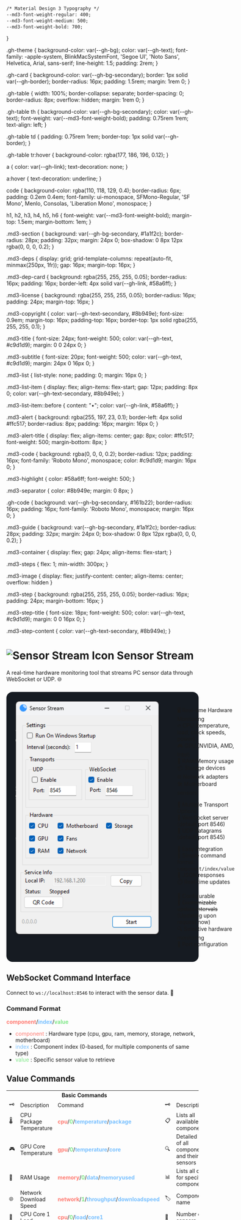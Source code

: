 <svg xmlns="http://www.w3.org/2000/svg" viewBox="0 0 800 1200">
    <defs>
<style>
:root {
    /* GitHub Dark Theme Colors */
    --gh-bg: #0d1117;
    --gh-bg-secondary: #161b22;
    --gh-text: #c9d1d9;
    --gh-text-secondary: #8b949e;
    --gh-border: #30363d;
    --gh-link: #58a6ff;
    --gh-accent: #1f6feb;
    --gh-success: #238636;
    --gh-warning: #9e6a03;
    --gh-error: #f85149;
    
    /* Material Design 3 Typography */
    --md3-font-weight-regular: 400;
    --md3-font-weight-medium: 500;
    --md3-font-weight-bold: 700;
}

.gh-theme {
    background-color: var(--gh-bg);
    color: var(--gh-text);
    font-family: -apple-system, BlinkMacSystemFont, 'Segoe UI', 'Noto Sans', Helvetica, Arial, sans-serif;
    line-height: 1.5;
    padding: 2rem;
}

.gh-card {
    background-color: var(--gh-bg-secondary);
    border: 1px solid var(--gh-border);
    border-radius: 16px;
    padding: 1.5rem;
    margin: 1rem 0;
}

.gh-table {
    width: 100%;
    border-collapse: separate;
    border-spacing: 0;
    border-radius: 8px;
    overflow: hidden;
    margin: 1rem 0;
}

.gh-table th {
    background-color: var(--gh-bg-secondary);
    color: var(--gh-text);
    font-weight: var(--md3-font-weight-bold);
    padding: 0.75rem 1rem;
    text-align: left;
}

.gh-table td {
    padding: 0.75rem 1rem;
    border-top: 1px solid var(--gh-border);
}

.gh-table tr:hover {
    background-color: rgba(177, 186, 196, 0.12);
}

a {
    color: var(--gh-link);
    text-decoration: none;
}

a:hover {
    text-decoration: underline;
}

code {
    background-color: rgba(110, 118, 129, 0.4);
    border-radius: 6px;
    padding: 0.2em 0.4em;
    font-family: ui-monospace, SFMono-Regular, 'SF Mono', Menlo, Consolas, 'Liberation Mono', monospace;
}

h1, h2, h3, h4, h5, h6 {
    font-weight: var(--md3-font-weight-bold);
    margin-top: 1.5em;
    margin-bottom: 1em;
}

.md3-section {
    background: var(--gh-bg-secondary, #1a1f2c);
    border-radius: 28px;
    padding: 32px;
    margin: 24px 0;
    box-shadow: 0 8px 12px rgba(0, 0, 0, 0.2);
}

.md3-deps {
    display: grid;
    grid-template-columns: repeat(auto-fit, minmax(250px, 1fr));
    gap: 16px;
    margin-top: 16px;
}

.md3-dep-card {
    background: rgba(255, 255, 255, 0.05);
    border-radius: 16px;
    padding: 16px;
    border-left: 4px solid var(--gh-link, #58a6ff);
}

.md3-license {
    background: rgba(255, 255, 255, 0.05);
    border-radius: 16px;
    padding: 24px;
    margin-top: 16px;
}

.md3-copyright {
    color: var(--gh-text-secondary, #8b949e);
    font-size: 0.9em;
    margin-top: 16px;
    padding-top: 16px;
    border-top: 1px solid rgba(255, 255, 255, 0.1);
}

.md3-title {
    font-size: 24px;
    font-weight: 500;
    color: var(--gh-text, #c9d1d9);
    margin: 0 0 24px 0;
}

.md3-subtitle {
    font-size: 20px;
    font-weight: 500;
    color: var(--gh-text, #c9d1d9);
    margin: 24px 0 16px 0;
}

.md3-list {
    list-style: none;
    padding: 0;
    margin: 16px 0;
}

.md3-list-item {
    display: flex;
    align-items: flex-start;
    gap: 12px;
    padding: 8px 0;
    color: var(--gh-text-secondary, #8b949e);
}

.md3-list-item::before {
    content: "•";
    color: var(--gh-link, #58a6ff);
}

.md3-alert {
    background: rgba(255, 197, 23, 0.1);
    border-left: 4px solid #ffc517;
    border-radius: 8px;
    padding: 16px;
    margin: 16px 0;
}

.md3-alert-title {
    display: flex;
    align-items: center;
    gap: 8px;
    color: #ffc517;
    font-weight: 500;
    margin-bottom: 8px;
}

.md3-code {
    background: rgba(0, 0, 0, 0.2);
    border-radius: 12px;
    padding: 16px;
    font-family: 'Roboto Mono', monospace;
    color: #c9d1d9;
    margin: 16px 0;
}

.md3-highlight {
    color: #58a6ff;
    font-weight: 500;
}

.md3-separator {
    color: #8b949e;
    margin: 0 8px;
}

.gh-code {
    background: var(--gh-bg-secondary, #161b22);
    border-radius: 16px;
    padding: 16px;
    font-family: 'Roboto Mono', monospace;
    margin: 16px 0;
}

.md3-guide {
    background: var(--gh-bg-secondary, #1a1f2c);
    border-radius: 28px;
    padding: 32px;
    margin: 24px 0;
    box-shadow: 0 8px 12px rgba(0, 0, 0, 0.2);
}

.md3-container {
    display: flex;
    gap: 24px;
    align-items: flex-start;
}

.md3-steps {
    flex: 1;
    min-width: 300px;
}

.md3-image {
    display: flex;
    justify-content: center;
    align-items: center;
    overflow: hidden
}

.md3-step {
    background: rgba(255, 255, 255, 0.05);
    border-radius: 16px;
    padding: 24px;
    margin-bottom: 16px;
}

.md3-step-title {
    font-size: 18px;
    font-weight: 500;
    color: var(--gh-text, #c9d1d9);
    margin: 0 0 16px 0;
}

.md3-step-content {
    color: var(--gh-text-secondary, #8b949e);
}
</style>

<div class="gh-theme">

# <img src="SensorsStream\favicon.ico" width="24" height="24" alt="Sensor Stream Icon"> Sensor Stream 

A real-time hardware monitoring tool that streams PC sensor data through WebSocket or UDP. 🌐

<div class="feature-container" style="display: flex; gap: 24px; background: var(--gh-bg-secondary); border-radius: 16px; padding: 24px; margin: 24px 0;">
  <div class="preview" style="flex: 1;">
    <img src="assets/examples/app.png" alt="Application Preview" style="max-width: 376px; height: 610px; border-radius: 8px; box-shadow: 0 4px 6px rgba(0, 0, 0, 0.1);">
  </div>
  
  <div class="features" style="width: 100%;">
    <ul class="md3-alert" style="list-style: none;">
      <div class="md3-alert-title">🖥️ Real-time Hardware Monitoring</div>
      <li>🔥 CPU (temperature, load, clock speeds, power)</li>
      <li>🎮 GPU (NVIDIA, AMD, Intel)</li>
      <li>💾 RAM/Memory usage</li>
      <li>📦 Storage devices</li>
      <li>🌐 Network adapters</li>
      <li>🛠️ Motherboard sensors</li>
    </ul>
    <ul class="md3-alert" style="list-style: none;">
      <div class="md3-alert-title">🚀 Multiple Transport Options</div>
      <li>🔗 WebSocket server (default port 8546)</li>
      <li>📡 UDP datagrams (default port 8545)</li>
    </ul>
    <ul class="md3-alert" style="list-style: none;">
      <div class="md3-alert-title">🤝 Easy Integration</div>
      <li>📝 Simple command format: <code>component/index/value</code></li>
      <li>📜 JSON responses</li>
      <li>⏱️ Real-time updates</li>
    </ul>
    <ul class="md3-alert" style="list-style: none;">
      <div class="md3-alert-title">🔄 Configurable</div>
      <li>🔄 <del>Customizable update intervals</del> (Updating upon request now)</li>
      <li>🔍 Selective hardware monitoring</li>
      <li>🔧 Port configuration</li>
    </ul>
  </div>
</div>

<div class="md3-section">
    <h2 class="md3-title">WebSocket Command Interface</h2>
    <p>Connect to <code class="md3-code">ws://localhost:8546</code> to interact with the sensor data. 📡</p>
    <h3>Command Format</h3>
    <div class="md3-code"><b style="color: #ff7b72;">component</b>/<b style="color: #79c0ff;">index</b>/<b style="color: #7ee787;">value</b></div>
    <ul class="md3-list">
        <li>
            <span class="md3-highlight" style="color: #ff7b72;">component</span>
            <span class="md3-separator">:</span>
            Hardware type (cpu, gpu, ram, memory, storage, network, motherboard)
        </li>
        <li>
            <span class="md3-highlight" style="color: #79c0ff;">index</span>
            <span class="md3-separator">:</span>
            Component index (0-based, for multiple components of same type)
        </li>
        <li>
            <span class="md3-highlight" style="color: #7ee787;">value</span>
            <span class="md3-separator">:</span>
            Specific sensor value to retrieve
        </li>
    </ul>
</div>

<div class="gh-card">

## Value Commands
<table class="gh-table">
  <tr>
    <th colspan="3">Basic Commands</th>
    <th colspan="3">Special Commands</th>
  </tr>
  <tr>
    <td>🗝️</td>
    <td>Description</td>
    <td>Command</td>
    <td>🗝️</td>
    <td>Description</td>
    <td>Command</td>
  </tr>
  <tr>
    <td>🌡️</td>
    <td>CPU Package Temperature</td>
    <td><b style="color: #ff7b72;">cpu</b>/<b style="color: #7ee787;">0</b>/<b style="color: #79c0ff;">temperature</b>/<b style="color: #79c0ff;">package</b></td>
    <td>📋</td>
    <td>Lists all available components</td>
    <td><b style="color: #ff7b72;">system</b>/<b style="color: #79c0ff;">components</b></td>
  </tr>
  <tr>
    <td>🎮</td>
    <td>GPU Core Temperature</td>
    <td><b style="color: #ff7b72;">gpu</b>/<b style="color: #7ee787;">0</b>/<b style="color: #79c0ff;">temperature</b>/<b style="color: #79c0ff;">core</b></td>
    <td>🔍</td>
    <td>Detailed list of all components and their sensors</td>
    <td><b style="color: #ff7b72;">system</b>/<b style="color: #79c0ff;">components</b>/<b style="color: #79c0ff;">all</b></td>
  </tr>
  <tr>
    <td>💾</td>
    <td>RAM Usage</td>
    <td><b style="color: #ff7b72;">memory</b>/<b style="color: #7ee787;">0</b>/<b style="color: #79c0ff;">data</b>/<b style="color: #79c0ff;">memoryused</b></td>
    <td>📊</td>
    <td>Lists all data for specific component</td>
    <td><b style="color: #ff7b72;">{component}</b>/<b style="color: #7ee787;">{index}</b></td>
  </tr>
  <tr>
    <td>🌐</td>
    <td>Network Download Speed</td>
    <td><b style="color: #ff7b72;">network</b>/<b style="color: #7ee787;">1</b>/<b style="color: #79c0ff;">throughput</b>/<b style="color: #79c0ff;">downloadspeed</b></td>
    <td>🏷️</td>
    <td>Component name</td>
    <td><b style="color: #ff7b72;">{component}</b>/<b style="color: #7ee787;">{index}</b>/<b style="color: #79c0ff;">name</b></td>
  </tr>
  <tr>
    <td>🔧</td>
    <td>CPU Core 1 Load</td>
    <td><b style="color: #ff7b72;">cpu</b>/<b style="color: #7ee787;">0</b>/<b style="color: #79c0ff;">load</b>/<b style="color: #79c0ff;">core1</b></td>
    <td>🔢</td>
    <td>Number of sensors</td>
    <td><b style="color: #ff7b72;">{component}</b>/<b style="color: #7ee787;">{index}</b>/<b style="color: #79c0ff;">sensorcount</b></td>
  </tr>
</table>
</div>

<div class="md3-section">
    <h2 class="md3-title">Using with Resonite/ProtoFlux</h2>
    <h3 class="md3-subtitle">Prerequisites</h3>
    <ol class="md3-list">
        <li class="md3-list-item">Start SensorStream on your PC 💻</li>
        <li class="md3-list-item">Make sure WebSocket is enabled in App. (Set to desired port, default 8546) 🔗</li>
        <li class="md3-list-item">In Resonite, you'll need to request host access for WebSocket connections 🔒</li>
    </ol>
    <div class="md3-alert">
        <div class="md3-alert-title">🐾 Security Note</div>
        <p>Remember that Resonite requires user consent for WebSocket connections! When requesting access, specify that you're connecting to SensorStream to monitor PC hardware stats. ℹ️</p>
    </div>
</div>

<div class="md3-guide">
    <h2>Visual Guide: Setting up ProtoFlux for SensorStream</h2>
    <div class="md3-container">
        <div class="md3-steps">
            <div class="md3-step">
                <h3 class="md3-step-title">Step 1: Basic Setup</h3>
                <div class="md3-step-content">
                    Create these nodes:
                    <ul>
                        <li>WebsocketConnect</li>
                        <li>WebsocketTextMessageSender</li>
                        <li>WebsocketTextMessageReceiver</li>
                        <li>Parse Float</li>
                        <li>Float Display</li>
                    </ul>
                </div>
            </div>
            <div class="md3-step">
                <h3 class="md3-step-title">Step 2: Connection Setup</h3>
                <div class="md3-step-content">
                    Configure WebsocketConnect:
                    <ul>
                        <li>Set URI to "ws://localhost:8546"</li>
                        <li>Connect 'Connected' output to MessageSender</li>
                    </ul>
                </div>
            </div>
            <div class="md3-step">
                <h3 class="md3-step-title">Step 3: Message Flow</h3>
                <div class="md3-step-content">
                    Connect in sequence:
                    <ol>
                        <li>Connect → MessageSender</li>
                        <li>MessageSender → MessageReceiver</li>
                        <li>MessageReceiver → Parse Float</li>
                        <li>Parse Float → Float Display</li>
                    </ol>
                </div>
            </div>
        </div>
        <div class="md3-image">
            <img src="assets/examples/basic setup.jpg" alt="ProtoFlux Setup Diagram">
        </div>
    </div>
</div>

<div class="md3-section">
    <h2>Dependencies</h2>
    <div class="md3-deps">
        <div class="md3-dep-card">
            <img src="https://pics.computerbase.de/9/8/1/5/4-ef5489c86322778d/logo-256.png" width="24" height="24" alt="LibreHardwareMonitorLib Icon">
            <h3>LibreHardwareMonitorLib</h3>
            <p>Hardware monitoring functionality</p>
        </div>
        <div class="md3-dep-card">
            <img src="https://cdn.worldvectorlogo.com/logos/websocket.svg" width="24" height="24" alt="Fleck Icon" style="filter: invert(100%)">
            <h3>Fleck</h3>
            <p>WebSocket server implementation</p>
        </div>
        <div class="md3-dep-card">
            <img src="https://api.nuget.org/v3-flatcontainer/newtonsoft.json/13.0.3/icon" width="24" height="24" alt="Newtonsoft.Json Icon" style="filter: invert(100%)">
            <h3>Newtonsoft.Json</h3>
            <p>JSON serialization support</p>
        </div>
        <div class="md3-dep-card">
            <img src="https://upload.wikimedia.org/wikipedia/commons/2/25/NuGet_project_logo.svg" width="24" height="24" alt="TaskScheduler Icon" style="filter: invert(50%)"> 
            <h3>HidSharp</h3>
            <p>Hardware interface management</p>
        </div>
        <div class="md3-dep-card">
            <img src="https://encrypted-tbn0.gstatic.com/images?q=tbn:ANd9GcQHDsn-XqBRaQVnHE6QkbsHNw_OtaIMe457Rw&s" width="24" height="24" alt="QRCoder Icon" ><h3>QRCoder</h3>
            <p>Hardware interface management</p>
        </div>
        <div class="md3-dep-card">
            <img src="https://upload.wikimedia.org/wikipedia/commons/2/25/NuGet_project_logo.svg" width="24" height="24" alt="TaskScheduler Icon" style="filter: invert(40%)"> 
            <h3>TaskScheduler</h3>
            <p>Hardware interface management</p>
        </div>
    </div>
</div>

<div class="md3-section">
    <h2>License</h2>
    <div class="md3-license">
        <h3>MIT License</h3>
        <div class="md3-copyright">
            <p>Copyright (c) 2021 Jecsham Castillo | Copyright (c) 2024 Dexy</p>
            <p>This software is built upon the original work by Jecsham Castillo</p>
        </div>
    </div>
</div>

</div>
</svg>